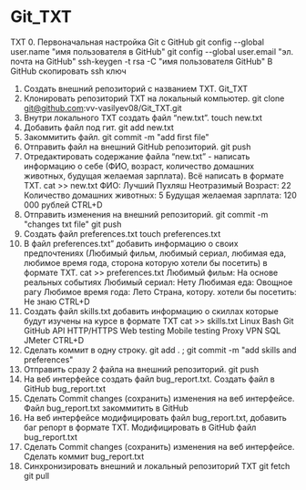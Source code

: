 # Git_TXT

TXT
0. Первоначальная настройка Git с GitHub
git config --global user.name "имя пользователя в GitHub"
git config --global user.email "эл. почта на GitHub"
ssh-keygen -t rsa -C "имя пользователя GitHub"
В GitHub скопировать ssh ключ
1. Создать внешний репозиторий c названием TXT.
Git_TXT
2. Клонировать репозиторий TXT на локальный компьютер.
git clone git@github.com:vv-vasilyev08/Git_TXT.git
3. Внутри локального TXT создать файл “new.txt”.
touch new.txt
4. Добавить файл под гит.
git add new.txt
5. Закоммитить файл.
git commit -m "add first file"
6. Отправить файл на внешний GitHub репозиторий.
git push
7. Отредактировать содержание файла “new.txt” - написать информацию о себе (ФИО, возраст, количество домашних животных, будущая желаемая зарплата). Всё написать в формате TXT.
cat >> new.txt
ФИО: Лучший Пухляш Неотразимый
Возраст: 22
Количество домашних животных: 5
Будущая желаемая зарплата: 120 000 рублей
CTRL+D
8. Отправить изменения на внешний репозиторий.
git commit -m "changes txt file"
git push
9. Создать файл preferences.txt
touch preferences.txt
10. В файл preferences.txt” добавить информацию о своих предпочтениях (Любимый фильм, любимый сериал, любимая еда, любимое время года, сторона которую хотели бы посетить) в формате TXT.
cat >> preferences.txt
Любимый фильм: На основе реальных событиях
Любимый сериал: Нету
Любимая еда: Овощное рагу
Любимое время года: Лето
Страна, котору. хотели бы посетить: Не знаю
CTRL+D
11. Создать файл skills.txt добавить информацию о скиллах которые будут изучены на курсе в формате TXT
cat >> skills.txt
Linux
Bash
Git
GitHub
API
HTTP/HTTPS
Web testing
Mobile testing
Proxy
VPN
SQL
JMeter
CTRL+D
12. Сделать коммит в одну строку.
git add . ; git commit -m "add skills and preferences"
13. Отправить сразу 2 файла на внешний репозиторий.
git push
14. На веб интерфейсе создать файл bug_report.txt.
Создать файл в GitHub bug_report.txt
15. Сделать Commit changes (сохранить) изменения на веб интерфейсе.
Файл bug_report.txt закоммитить в GitHub
16. На веб интерфейсе модифицировать файл bug_report.txt, добавить баг репорт в формате TXT.
Модифицировать в GitHub файл bug_report.txt
17. Сделать Commit changes (сохранить) изменения на веб интерфейсе.
Сделать коммит bug_report.txt
18. Синхронизировать внешний и локальный репозиторий TXT
git fetch
git pull
